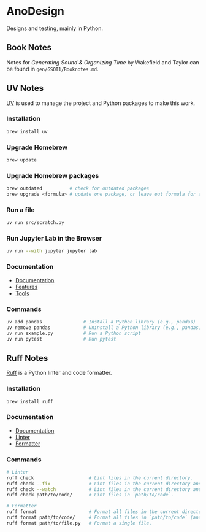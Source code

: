 # AnoDesign


Designs and testing, mainly in Python.


## Book Notes

Notes for _Generating Sound & Organizing Time_ by Wakefield and Taylor can be found 
in ```gen/GSOT1/Booknotes.md```.


## UV Notes

[UV](https://github.com/astral-sh/uv) is used to manage the project and Python packages to make this work.

### Installation

```zsh
brew install uv
```


### Upgrade Homebrew

```zsh
brew update
```


### Upgrade Homebrew packages

```zsh
brew outdated          # check for outdated packages
brew upgrade <formula> # update one package, or leave out formula for all
```


### Run a file

```zsh
uv run src/scratch.py
```


### Run Jupyter Lab in the Browser

```zsh
uv run --with jupyter jupyter lab
```


### Documentation

- [Documentation](https://docs.astral.sh/uv/)
- [Features](https://docs.astral.sh/uv/getting-started/features/)
- [Tools](https://docs.astral.sh/uv/concepts/tools/#upgrading-tools)


### Commands

```zsh
uv add pandas               # Install a Python library (e.g., pandas)
uv remove pandas            # Uninstall a Python library (e.g., pandas)
uv run example.py           # Run a Python script
uv run pytest               # Run pytest

```

## Ruff Notes

[Ruff](https://github.com/astral-sh/ruff) is a Python linter and code formatter.


### Installation

```zsh
brew install ruff
```

### Documentation

- [Documentation](https://docs.astral.sh/ruff/)
- [Linter](https://docs.astral.sh/ruff/linter/)
- [Formatter](https://docs.astral.sh/ruff/formatter/)


### Commands

```zsh
# Linter
ruff check                    # Lint files in the current directory.
ruff check --fix              # Lint files in the current directory and fix any fixable errors.
ruff check --watch            # Lint files in the current directory and re-lint on change.
ruff check path/to/code/      # Lint files in `path/to/code`.

# Formatter
ruff format                   # Format all files in the current directory.
ruff format path/to/code/     # Format all files in `path/to/code` (and any subdirectories).
ruff format path/to/file.py   # Format a single file.
```
